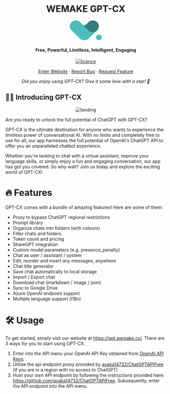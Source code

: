 <h1 align="center"><b>WEMAKE GPT-CX</b></h1>

<p align="center">
    <a href="https://wemake.cx" target="_blank"><img src="public/logomark.png" alt="WEMAKE GPT-CX" width="100" /></a>
</p>

<h4 align="center"><b>Free, Powerful, Limitless, Intelligent, Engaging</b></h4>

<p align="center">
<a href="https://github.com/WEMAKE-CX/GPT-CX/blob/main/LICENSE" target="_blank">
<img src="https://img.shields.io/github/license/ztjhz/BetterChatGPT?style=flat-square" alt="licence" />

<p align="center">
    <a href="https://wemake.cx">Enter Website</a>
    ·
    <a href="https://github.com/WEMAKE-CX/GPT-CX/issues/new/choose">Report Bug</a>
    ·
    <a href="https://github.com/WEMAKE-CX/GPT-CX/issues/new/choose">Request Feature</a>
</p>
<p align="center"><i>Did you enjoy using GPT-CX? Give it some love with a star! 🌟</i></p>

## 👋🏻 Introducing GPT-CX

<p align="center">
    <img src="assets/preview.png" alt="landing" width=500 />
</p>

Are you ready to unlock the full potential of ChatGPT with GPT-CX?

GPT-CX is the ultimate destination for anyone who wants to experience the limitless power of conversational AI. With no limits and completely free to use for all, our app harnesses the full potential of OpenAI's ChatGPT API to offer you an unparalleled chatbot experience.

Whether you're looking to chat with a virtual assistant, improve your language skills, or simply enjoy a fun and engaging conversation, our app has got you covered. So why wait? Join us today and explore the exciting world of GPT-CX!

# 🔥 Features

GPT-CX comes with a bundle of amazing features! Here are some of them:

- Proxy to bypass ChatGPT regional restrictions
- Prompt library
- Organize chats into folders (with colours)
- Filter chats and folders
- Token count and pricing
- ShareGPT integration
- Custom model parameters (e.g. presence_penalty)
- Chat as user / assistant / system
- Edit, reorder and insert any messages, anywhere
- Chat title generator
- Save chat automatically to local storage
- Import / Export chat
- Download chat (markdown / image / json)
- Sync to Google Drive
- Azure OpenAI endpoint support
- Multiple language support (i18n)

# 🛠️ Usage

To get started, simply visit our website at <https://gpt.wemake.cx/>. There are 3 ways for you to start using GPT-CX.

1. Enter into the API menu your OpenAI API Key obtained from [OpenAI API Keys](https://platform.openai.com/account/api-keys).
2. Utilise the api endpoint proxy provided by [ayaka14732/ChatGPTAPIFree](https://github.com/ayaka14732/ChatGPTAPIFree) (if you are in a region with no access to ChatGPT)
3. Host your own API endpoint by following the instructions provided here: <https://github.com/ayaka14732/ChatGPTAPIFree>. Subsequently, enter the API endpoint into the API menu.